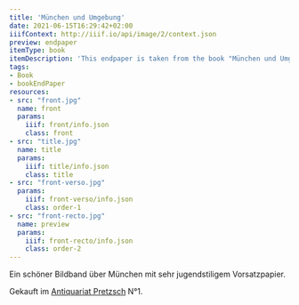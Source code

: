 ```yaml
---
title: 'München und Umgebung'
date: 2021-06-15T16:29:42+02:00
iiifContext: http://iiif.io/api/image/2/context.json
preview: endpaper
itemType: book
itemDescription: 'This endpaper is taken from the book "München und Umgebung" published 1904 by Verlag von Preuss'' Institut Graphik, Berlin and Leipzig. <a class="worldcat" href="http://www.worldcat.org/oclc/633142994">&nbsp;</a>'
tags:
- Book
- bookEndPaper
resources:
- src: "front.jpg"
  name: front
  params:
    iiif: front/info.json
    class: front
- src: "title.jpg"
  name: title
  params:
    iiif: title/info.json
    class: title
- src: "front-verso.jpg"
  params:
    iiif: front-verso/info.json
    class: order-1
- src: "front-recto.jpg"
  name: preview
  params:
    iiif: front-recto/info.json
    class: order-2
---
```

Ein schöner Bildband über München mit sehr jugendstiligem Vorsatzpapier.

<!--more-->
<div class="source">
Gekauft im <a target="_blank" href="https://antiquariat-pretzsch.de/">Antiquariat Pretzsch</a> N°1.
</div>
